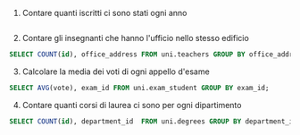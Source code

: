 1. Contare quanti iscritti ci sono stati ogni anno

```sql

```

2. Contare gli insegnanti che hanno l'ufficio nello stesso edificio

```sql
SELECT COUNT(id), office_address FROM uni.teachers GROUP BY office_address;
```

3. Calcolare la media dei voti di ogni appello d'esame

```sql
SELECT AVG(vote), exam_id FROM uni.exam_student GROUP BY exam_id;
```

4. Contare quanti corsi di laurea ci sono per ogni dipartimento

```sql
SELECT COUNT(id), department_id  FROM uni.degrees GROUP BY department_id;
```
